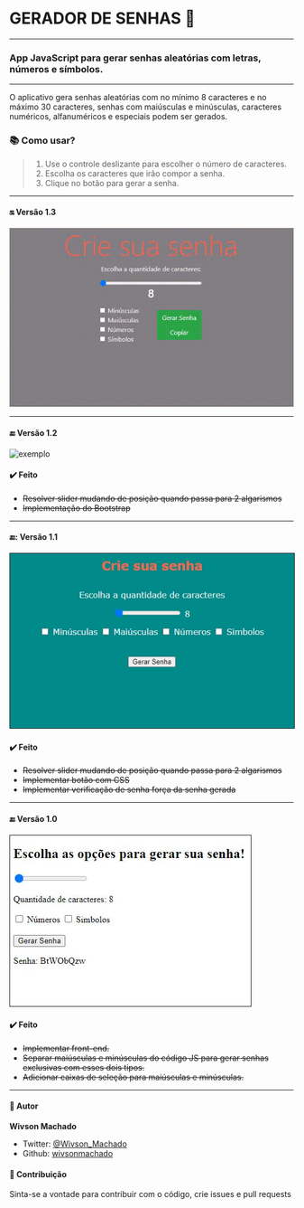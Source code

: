 # GERADOR DE SENHAS :closed_lock_with_key: 
---

### App JavaScript para gerar senhas aleatórias com letras, números e símbolos.

---

O aplicativo gera senhas aleatórias com no mínimo 8 caracteres e no máximo 30 caracteres, senhas com maiúsculas e minúsculas, caracteres numéricos, alfanuméricos e especiais podem ser gerados.

### :books: Como usar?

> 1. Use o controle deslizante para escolher o número de caracteres.
> 2. Escolha os caracteres que irão compor a senha.
> 3. Clique no botão para gerar a senha.

---
#### :on: Versão 1.3

![exemplo](images/versao-1.3.gif)

---
#### :end: Versão 1.2

![exemplo](https://user-images.githubusercontent.com/75145389/111730859-09054180-8851-11eb-831b-76f67e3ee9e2.gif)


#### :heavy_check_mark: Feito

* ~~Resolver slider mudando de posição quando passa para 2 algarismos~~
* ~~Implementação do Bootstrap~~

---
#### 🔚: Versão 1.1
<img src="images/front-end_v2.JPG" border="1px solid blue" alt="Versão 1.0"/>


#### :heavy_check_mark: Feito

* ~~Resolver slider mudando de posição quando passa para 2 algarismos~~
* ~~Implementar botão com CSS~~
* ~~Implementar verificação de senha força da senha gerada~~

---
#### :end: Versão 1.0
<img src="images/front-end_v1.JPG" border="1px solid blue" alt="Versão 1.0"/>

#### :heavy_check_mark: Feito

* ~~Implementar front-end.~~
* ~~Separar maiúsculas e minúsculas do código JS para gerar senhas exclusivas com esses dois tipos.~~
* ~~Adicionar caixas de seleção para maiúsculas e minúsculas.~~
---
#### :bust_in_silhouette: Autor

 **Wivson Machado**

* Twitter: [@Wivson_Machado](https://twitter.com/Wivson_Machado)
* Github: [wivsonmachado](https://github.com/wivsonmachado)

#### :busts_in_silhouette: Contribuição

Sinta-se a vontade para contribuir com o código, crie issues e pull requests 

